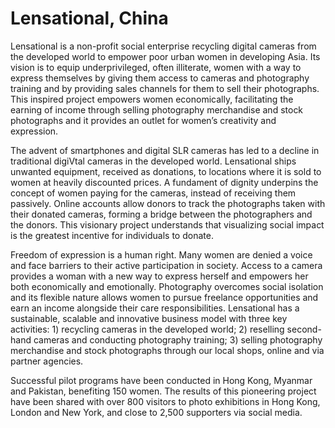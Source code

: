 # Lensational, China

Lensational is a non-profit social enterprise recycling digital cameras
from the developed world to empower poor urban women in developing Asia.
Its vision is to equip underprivileged, often illiterate, women with a
way to express themselves by giving them access to cameras and
photography training and by providing sales channels for them to sell
their photographs. This inspired project empowers women economically,
facilitating the earning of income through selling photography
merchandise and stock photographs and it provides an outlet for women’s
creativity and expression.

The advent of smartphones and digital SLR cameras has led to a decline
in traditional digiVtal cameras in the developed world. Lensational
ships unwanted equipment, received as donations, to locations where it
is sold to women at heavily discounted prices. A fundament of dignity
underpins the concept of women paying for the cameras, instead of
receiving them passively. Online accounts allow donors to track the
photographs taken with their donated cameras, forming a bridge between
the photographers and the donors. This visionary project understands
that visualizing social impact is the greatest incentive for individuals
to donate.

Freedom of expression is a human right. Many women are denied a voice
and face barriers to their active participation in society. Access to a
camera provides a woman with a new way to express herself and empowers
her both economically and emotionally. Photography overcomes social
isolation and its flexible nature allows women to pursue freelance
opportunities and earn an income alongside their care responsibilities.
Lensational has a sustainable, scalable and innovative business model
with three key activities: 1) recycling cameras in the developed world;
2) reselling second-hand cameras and conducting photography training; 3)
selling photography merchandise and stock photographs through our local
shops, online and via partner agencies.

Successful pilot programs have been conducted in Hong Kong, Myanmar and
Pakistan, benefiting 150 women. The results of this pioneering project
have been shared with over 800 visitors to photo exhibitions in Hong
Kong, London and New York, and close to 2,500 supporters via social
media.

